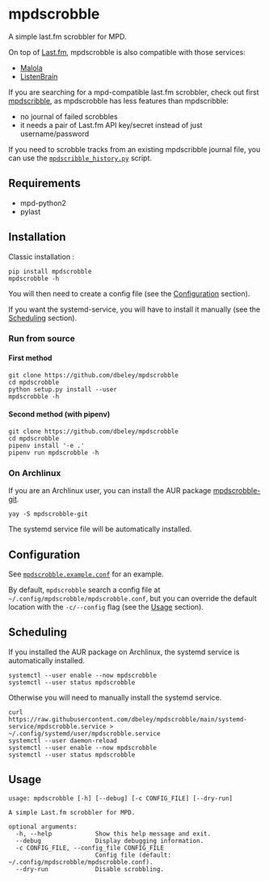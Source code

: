 # mpdscrobble

A simple last.fm scrobbler for MPD.

On top of [Last.fm](https://www.last.fm/home), mpdscrobble is also compatible with those services:
- [Malola](https://github.com/krateng/maloja)
- [ListenBrain](https://listenbrainz.org/)

If you are searching for a mpd-compatible last.fm scrobbler, check out first [mpdscribble](https://github.com/MusicPlayerDaemon/mpdscribble), as mpdscrobble has less features than mpdscribble:
- no journal of failed scrobbles
- it needs a pair of Last.fm API key/secret instead of just username/password

If you need to scrobble tracks from an existing mpdscribble journal file, you can use the [`mpdscribble_history.py`](https://github.com/dbeley/mpdscrobble/blob/main/mpdscribble_history.py) script.

## Requirements

- mpd-python2
- pylast

## Installation

Classic installation :

```
pip install mpdscrobble
mpdscrobble -h
```
You will then need to create a config file (see the [Configuration](#Configuration) section).

If you want the systemd-service, you will have to install it manually (see the [Scheduling](#Scheduling) section).

### Run from source

#### First method

```
git clone https://github.com/dbeley/mpdscrobble
cd mpdscrobble
python setup.py install --user
mpdscrobble -h
```

#### Second method (with pipenv)

```
git clone https://github.com/dbeley/mpdscrobble
cd mpdscrobble
pipenv install '-e .'
pipenv run mpdscrobble -h
```

### On Archlinux

If you are an Archlinux user, you can install the AUR package [mpdscrobble-git](https://aur.archlinux.org/packages/mpdscrobble-git).

```
yay -S mpdscrobble-git
```

The systemd service file will be automatically installed.

## Configuration

See [`mpdscrobble.example.conf`](https://github.com/dbeley/mpdscrobble/blob/main/mpdscrobble.example.conf) for an example.

By default, `mpdscrobble` search a config file at `~/.config/mpdscrobble/mpdscrobble.conf`, but you can override the default location with the `-c/--config` flag (see the [Usage](#Usage) section).

## Scheduling

If you installed the AUR package on Archlinux, the systemd service is automatically installed.
```
systemctl --user enable --now mpdscrobble
systemctl --user status mpdscrobble
```

Otherwise you will need to manually install the systemd service.
```
curl https://raw.githubusercontent.com/dbeley/mpdscrobble/main/systemd-service/mpdscrobble.service > ~/.config/systemd/user/mpdscrobble.service
systemctl --user daemon-reload
systemctl --user enable --now mpdscrobble
systemctl --user status mpdscrobble
```

## Usage

```
usage: mpdscrobble [-h] [--debug] [-c CONFIG_FILE] [--dry-run]

A simple Last.fm scrobbler for MPD.

optional arguments:
  -h, --help            Show this help message and exit.
  --debug               Display debugging information.
  -c CONFIG_FILE, --config_file CONFIG_FILE
                        Config file (default: ~/.config/mpdscrobble/mpdscrobble.conf).
  --dry-run             Disable scrobbling.
```
